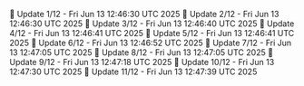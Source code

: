 📌 Update 1/12 - Fri Jun 13 12:46:30 UTC 2025
📌 Update 2/12 - Fri Jun 13 12:46:30 UTC 2025
📌 Update 3/12 - Fri Jun 13 12:46:40 UTC 2025
📌 Update 4/12 - Fri Jun 13 12:46:41 UTC 2025
📌 Update 5/12 - Fri Jun 13 12:46:41 UTC 2025
📌 Update 6/12 - Fri Jun 13 12:46:52 UTC 2025
📌 Update 7/12 - Fri Jun 13 12:47:05 UTC 2025
📌 Update 8/12 - Fri Jun 13 12:47:05 UTC 2025
📌 Update 9/12 - Fri Jun 13 12:47:18 UTC 2025
📌 Update 10/12 - Fri Jun 13 12:47:30 UTC 2025
📌 Update 11/12 - Fri Jun 13 12:47:39 UTC 2025
